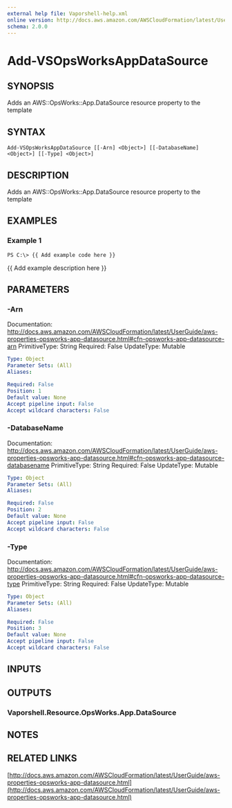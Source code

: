 ```yaml
---
external help file: Vaporshell-help.xml
online version: http://docs.aws.amazon.com/AWSCloudFormation/latest/UserGuide/aws-properties-opsworks-app-datasource.html
schema: 2.0.0
---
```


# Add-VSOpsWorksAppDataSource

## SYNOPSIS
Adds an AWS::OpsWorks::App.DataSource resource property to the template

## SYNTAX

```
Add-VSOpsWorksAppDataSource [[-Arn] <Object>] [[-DatabaseName] <Object>] [[-Type] <Object>]
```

## DESCRIPTION
Adds an AWS::OpsWorks::App.DataSource resource property to the template

## EXAMPLES

### Example 1
```
PS C:\> {{ Add example code here }}
```

{{ Add example description here }}

## PARAMETERS

### -Arn
Documentation: http://docs.aws.amazon.com/AWSCloudFormation/latest/UserGuide/aws-properties-opsworks-app-datasource.html#cfn-opsworks-app-datasource-arn
PrimitiveType: String
Required: False
UpdateType: Mutable

```yaml
Type: Object
Parameter Sets: (All)
Aliases: 

Required: False
Position: 1
Default value: None
Accept pipeline input: False
Accept wildcard characters: False
```

### -DatabaseName
Documentation: http://docs.aws.amazon.com/AWSCloudFormation/latest/UserGuide/aws-properties-opsworks-app-datasource.html#cfn-opsworks-app-datasource-databasename
PrimitiveType: String
Required: False
UpdateType: Mutable

```yaml
Type: Object
Parameter Sets: (All)
Aliases: 

Required: False
Position: 2
Default value: None
Accept pipeline input: False
Accept wildcard characters: False
```

### -Type
Documentation: http://docs.aws.amazon.com/AWSCloudFormation/latest/UserGuide/aws-properties-opsworks-app-datasource.html#cfn-opsworks-app-datasource-type
PrimitiveType: String
Required: False
UpdateType: Mutable

```yaml
Type: Object
Parameter Sets: (All)
Aliases: 

Required: False
Position: 3
Default value: None
Accept pipeline input: False
Accept wildcard characters: False
```

## INPUTS

## OUTPUTS

### Vaporshell.Resource.OpsWorks.App.DataSource

## NOTES

## RELATED LINKS

[http://docs.aws.amazon.com/AWSCloudFormation/latest/UserGuide/aws-properties-opsworks-app-datasource.html](http://docs.aws.amazon.com/AWSCloudFormation/latest/UserGuide/aws-properties-opsworks-app-datasource.html)

